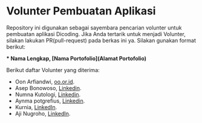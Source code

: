 # Volunter Pembuatan Aplikasi

Repository ini digunakan sebagai sayembara pencarian volunter untuk pembuatan aplikasi Dicoding. Jika Anda tertarik untuk menjadi Volunter, silakan lakukan PR(pull-request) pada berkas ini ya. Silakan gunakan format berikut:


**\* Nama Lengkap, [Nama Portofolio](Alamat Portofolio)**


Berikut daftar Volunter yang diterima:

* Oon Arfiandwi, [oo.or.id](https://oo.or.id).
* Asep Bonowoso, [Linkedin](https://www.linkedin.com/in/asep-adhan/).
* Numna Kutologi, [Linkedin](https://www.linkedin.com/in/nuna-adhan/).
* Aynma potgrefius, [Linkedin](https://www.linkedin.com/in/Aynama-adhan/).
* Kurnia, [LinkedIn](https://www.linkedin.com/in/kurnia-sari-sitanggang-75133317a/).
* Aji Nugroho, [LinkedIn](https://www.linkedin.com/in/kurnia-sari-sitanggang-75133317a/).

